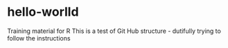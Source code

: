 # hello-worlld
Training material for R
This is a test of Git Hub structure - dutifully trying to follow the instructions
